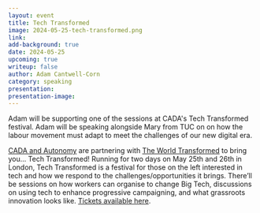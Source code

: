 ```yaml
---
layout: event
title: Tech Transformed
image: 2024-05-25-tech-transformed.png
link: 
add-background: true
date: 2024-05-25
upcoming: true
writeup: false
author: Adam Cantwell-Corn
category: speaking
presentation: 
presentation-image: 
---
```

Adam will be supporting one of the sessions at CADA's Tech Transformed festival.  Adam will be speaking alongside Mary from TUC on on how the labour movement must adapt to meet the challenges of our new digital era.

<!--more-->

[CADA and Autonomy](https://autonomy.work/cada/) are partnering with [The World Transformed](https://theworldtransformed.org/) to bring you… Tech Transformed! Running for two days on May 25th and 26th in London, Tech Transformed is a festival for those on the left interested in tech and how we respond to the challenges/opportunities it brings. There’ll be sessions on how workers can organise to change Big Tech, discussions on using tech to enhance progressive campaigning, and what grassroots innovation looks like.  [Tickets available here](https://www.tickettailor.com/events/cada1/1198455).